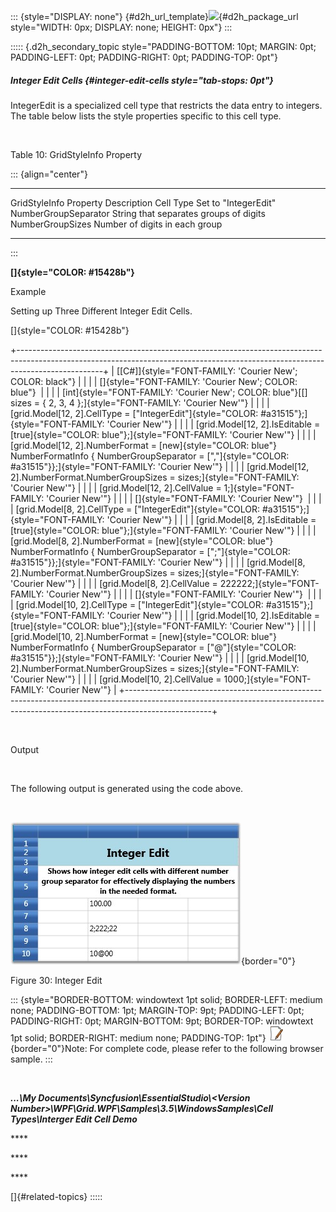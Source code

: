::: {style="DISPLAY: none"}
[](ms-xhelp:///?Id=d2h_url_template){#d2h_url_template}![](!package_url!){#d2h_package_url style="WIDTH: 0px; DISPLAY: none; HEIGHT: 0px"}
:::

::::: {.d2h_secondary_topic style="PADDING-BOTTOM: 10pt; MARGIN: 0pt; PADDING-LEFT: 0pt; PADDING-RIGHT: 0pt; PADDING-TOP: 0pt"}
##### Integer Edit Cells {#integer-edit-cells style="tab-stops: 0pt"}

IntegerEdit is a specialized cell type that restricts the data entry to integers. The table below lists the style properties specific to this cell type.

 

Table 10: GridStyleInfo Property

::: {align="center"}
  ------------------------ ----------------------------------------
  GridStyleInfo Property   Description
  Cell Type                Set to "IntegerEdit"
  NumberGroupSeparator     String that separates groups of digits
  NumberGroupSizes         Number of digits in each group
  ------------------------ ----------------------------------------
:::

**[]{style="COLOR: #15428b"}** 

Example

Setting up Three Different Integer Edit Cells.

[]{style="COLOR: #15428b"} 

+---------------------------------------------------------------------------------------------------------------------------------------------------------------------------------+
| [\[C#\]]{style="FONT-FAMILY: 'Courier New'; COLOR: black"}                                                                                                                      |
|                                                                                                                                                                                 |
| []{style="FONT-FAMILY: 'Courier New'; COLOR: blue"}                                                                                                                             |
|                                                                                                                                                                                 |
| [int]{style="FONT-FAMILY: 'Courier New'; COLOR: blue"}[\[\] sizes = { 2, 3, 4 };]{style="FONT-FAMILY: 'Courier New'"}                                                           |
|                                                                                                                                                                                 |
| [grid.Model\[12, 2\].CellType = [\"IntegerEdit\"]{style="COLOR: #a31515"};]{style="FONT-FAMILY: 'Courier New'"}                                                                 |
|                                                                                                                                                                                 |
| [grid.Model\[12, 2\].IsEditable = [true]{style="COLOR: blue"};]{style="FONT-FAMILY: 'Courier New'"}                                                                             |
|                                                                                                                                                                                 |
| [grid.Model\[12, 2\].NumberFormat = [new]{style="COLOR: blue"} NumberFormatInfo { NumberGroupSeparator = [\",\"]{style="COLOR: #a31515"}};]{style="FONT-FAMILY: 'Courier New'"} |
|                                                                                                                                                                                 |
| [grid.Model\[12, 2\].NumberFormat.NumberGroupSizes = sizes;]{style="FONT-FAMILY: 'Courier New'"}                                                                                |
|                                                                                                                                                                                 |
| [grid.Model\[12, 2\].CellValue = 1;]{style="FONT-FAMILY: 'Courier New'"}                                                                                                        |
|                                                                                                                                                                                 |
| []{style="FONT-FAMILY: 'Courier New'"}                                                                                                                                          |
|                                                                                                                                                                                 |
| [grid.Model\[8, 2\].CellType = [\"IntegerEdit\"]{style="COLOR: #a31515"};]{style="FONT-FAMILY: 'Courier New'"}                                                                  |
|                                                                                                                                                                                 |
| [grid.Model\[8, 2\].IsEditable = [true]{style="COLOR: blue"};]{style="FONT-FAMILY: 'Courier New'"}                                                                              |
|                                                                                                                                                                                 |
| [grid.Model\[8, 2\].NumberFormat = [new]{style="COLOR: blue"} NumberFormatInfo { NumberGroupSeparator = [\";\"]{style="COLOR: #a31515"}};]{style="FONT-FAMILY: 'Courier New'"}  |
|                                                                                                                                                                                 |
| [grid.Model\[8, 2\].NumberFormat.NumberGroupSizes = sizes;]{style="FONT-FAMILY: 'Courier New'"}                                                                                 |
|                                                                                                                                                                                 |
| [grid.Model\[8, 2\].CellValue = 222222;]{style="FONT-FAMILY: 'Courier New'"}                                                                                                    |
|                                                                                                                                                                                 |
| []{style="FONT-FAMILY: 'Courier New'"}                                                                                                                                          |
|                                                                                                                                                                                 |
| [grid.Model\[10, 2\].CellType = [\"IntegerEdit\"]{style="COLOR: #a31515"};]{style="FONT-FAMILY: 'Courier New'"}                                                                 |
|                                                                                                                                                                                 |
| [grid.Model\[10, 2\].IsEditable = [true]{style="COLOR: blue"};]{style="FONT-FAMILY: 'Courier New'"}                                                                             |
|                                                                                                                                                                                 |
| [grid.Model\[10, 2\].NumberFormat = [new]{style="COLOR: blue"} NumberFormatInfo { NumberGroupSeparator = [\"@\"]{style="COLOR: #a31515"}};]{style="FONT-FAMILY: 'Courier New'"} |
|                                                                                                                                                                                 |
| [grid.Model\[10, 2\].NumberFormat.NumberGroupSizes = sizes;]{style="FONT-FAMILY: 'Courier New'"}                                                                                |
|                                                                                                                                                                                 |
| [grid.Model\[10, 2\].CellValue = 1000;]{style="FONT-FAMILY: 'Courier New'"}                                                                                                     |
+---------------------------------------------------------------------------------------------------------------------------------------------------------------------------------+

 

Output

 

The following output is generated using the code above.

 

![](ImagesExt/image28_36.jpg){border="0"}

Figure 30: Integer Edit

::: {style="BORDER-BOTTOM: windowtext 1pt solid; BORDER-LEFT: medium none; PADDING-BOTTOM: 1pt; MARGIN-TOP: 9pt; PADDING-LEFT: 0pt; PADDING-RIGHT: 0pt; MARGIN-BOTTOM: 9pt; BORDER-TOP: windowtext 1pt solid; BORDER-RIGHT: medium none; PADDING-TOP: 1pt"}
![](ImagesExt/image28_3.jpg){border="0"}Note: For complete code, please refer to the following browser sample.
:::

 

***\...\\My Documents\\Syncfusion\\EssentialStudio\\\<Version Number\>\\WPF\\Grid.WPF\\Samples\\3.5\\WindowsSamples\\Cell Types\\Interger Edit Cell Demo***

**** 

**** 

**** 

[]{#related-topics}
:::::
